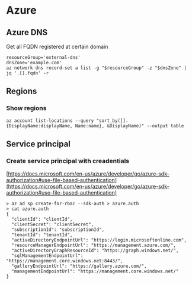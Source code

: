 # Azure

## Azure DNS

Get all FQDN registered at certain domain

```
resourceGroup='external-dns'
dnsZone='example.com'
az network dns record-set a list -g "$resourceGroup" -z "$dnsZone" | jq '.[].fqdn' -r 
```

## Regions

### Show regions

```
az account list-locations --query "sort_by([].{DisplayName:displayName, Name:name}, &DisplayName)" --output table
```

## Service principal

### Create service principal with creadentials

[https://docs.microsoft.com/en-us/azure/developer/go/azure-sdk-authorization#use-file-based-authentication](https://docs.microsoft.com/en-us/azure/developer/go/azure-sdk-authorization#use-file-based-authentication)

```
> az ad sp create-for-rbac --sdk-auth > azure.auth 
> cat azure.auth
{
  "clientId": "clientId",
  "clientSecret": "clientSecret",
  "subscriptionId": "subscriptionId",
  "tenantId": "tenantId",
  "activeDirectoryEndpointUrl": "https://login.microsoftonline.com",
  "resourceManagerEndpointUrl": "https://management.azure.com/",
  "activeDirectoryGraphResourceId": "https://graph.windows.net/",
  "sqlManagementEndpointUrl": "https://management.core.windows.net:8443/",
  "galleryEndpointUrl": "https://gallery.azure.com/",
  "managementEndpointUrl": "https://management.core.windows.net/"
}
```

